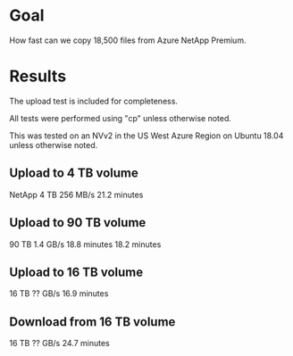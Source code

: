 # Goal

How fast can we copy 18,500 files from Azure NetApp Premium.

# Results

The upload test is included for completeness.

All tests were performed using "cp" unless otherwise noted.

This was tested on an NVv2 in the US West Azure Region on Ubuntu 18.04 unless otherwise noted.

## Upload to 4 TB volume

NetApp
4 TB
256 MB/s
21.2 minutes

## Upload to 90 TB volume

90 TB
1.4 GB/s
18.8 minutes
18.2 minutes

## Upload to 16 TB volume

16 TB
?? GB/s
16.9 minutes

## Download from 16 TB volume

16 TB
?? GB/s
24.7 minutes
